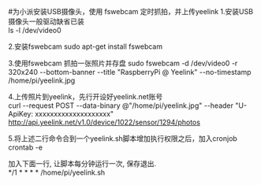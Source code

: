 #为小派安装USB摄像头，使用 fswebcam 定时抓拍，并上传yeelink
1.安装USB摄像头一般驱动缺省已装  
 ls -l /dev/video0 

2.安装fswebcam
 sudo apt-get install fswebcam  
 
3.使用fswebcam 抓拍一张照片并存盘
sudo fswebcam -d /dev/video0 -r 320x240 --bottom-banner --title "RaspberryPi @ Yeelink" --no-timestamp /home/pi/yeelink.jpg

4.上传照片到yeelink，先行开设好yeelink.net账号   
curl --request POST --data-binary @"/home/pi/yeelink.jpg" --header "U-ApiKey: xxxxxxxxxxxxxxxxxxxx" http://api.yeelink.net/v1.0/device/1022/sensor/1294/photos

5.将上述二行命令合到一个yeelink.sh脚本增加执行权限之后，加入cronjob
 crontab -e  
 
 加入下面一行, 让脚本每分钟运行一次, 保存退出.  
*/1 * * * * /home/pi/yeelink.sh  
